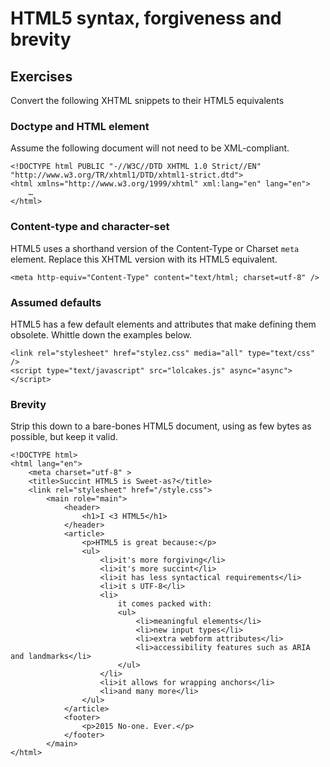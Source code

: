 # HTML5 syntax, forgiveness and brevity

## Exercises

Convert the following XHTML snippets to their HTML5 equivalents

### Doctype and HTML element

Assume the following document will not need to be XML-compliant.

```
<!DOCTYPE html PUBLIC "-//W3C//DTD XHTML 1.0 Strict//EN" "http://www.w3.org/TR/xhtml1/DTD/xhtml1-strict.dtd">
<html xmlns="http://www.w3.org/1999/xhtml" xml:lang="en" lang="en">
	…
</html>
```

### Content-type and character-set

HTML5 uses a shorthand version of the Content-Type or Charset `meta` element. Replace this XHTML version with its HTML5 equivalent.

```
<meta http-equiv="Content-Type" content="text/html; charset=utf-8" />
```

### Assumed defaults

HTML5 has a few default elements and attributes that make defining them obsolete. Whittle down the examples below.

```
<link rel="stylesheet" href="stylez.css" media="all" type="text/css" />
<script type="text/javascript" src="lolcakes.js" async="async"></script>
```

### Brevity

Strip this down to a bare-bones HTML5 document, using as few bytes as possible, but keep it valid.

```
<!DOCTYPE html>
<html lang="en">
	<meta charset="utf-8" >
	<title>Succint HTML5 is Sweet-as?</title>
	<link rel="stylesheet" href="/style.css">
		<main role="main">
			<header>
				<h1>I <3 HTML5</h1>
			</header>
			<article>
				<p>HTML5 is great because:</p>
				<ul>
					<li>it's more forgiving</li>
					<li>it's more succint</li>
					<li>it has less syntactical requirements</li>
					<li>it s UTF-8</li>
					<li>
						it comes packed with:
						<ul>
							<li>meaningful elements</li>
							<li>new input types</li>
							<li>extra webform attributes</li>
							<li>accessibility features such as ARIA and landmarks</li>
						</ul>
					</li>
					<li>it allows for wrapping anchors</li>
					<li>and many more</li>
				</ul>
			</article>
			<footer>
				<p>2015 No-one. Ever.</p>
			</footer>
		</main>
</html>
```
